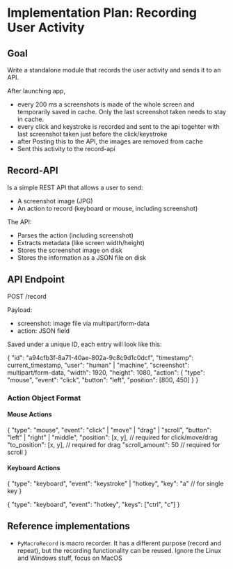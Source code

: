 # Implementation Plan: Recording User Activity


## Goal

Write a standalone module that records the user activity and sends it to an API.

After launching app, 
* every 200 ms a screenshots is made of the whole screen and temporarily saved in cache. Only the last screenshot taken needs to stay in cache.
* every click and keystroke is recorded and sent to the api togehter with last screenshot taken just before the click/keystroke
* after Posting this to the API, the images are removed from cache
* Sent this activity to the record-api

## Record-API

Is a simple REST API that allows a user to send:
* A screenshot image (JPG)
* An action to record (keyboard or mouse, including screenshot)

The API:
* Parses the action (including screenshot)
* Extracts metadata (like screen width/height)
* Stores the screenshot image on disk
* Stores the information as a JSON file on disk


## API Endpoint

POST /record

Payload:
* screenshot: image file via multipart/form-data
* action: JSON field

Saved under a unique ID, each entry will look like this:

{
  "id": "a94cfb3f-8a71-40ae-802a-9c8c9d1c0dcf",
  "timestamp": current_timestamp,
  "user": "human" | "machine",
  "screenshot": multipart/form-data,
  "width": 1920,
  "height": 1080,
  "action": {
    "type": "mouse", 
    "event": "click",
    "button": "left",
    "position": [800, 450]
  }
}


### Action Object Format

#### Mouse Actions

{
  "type": "mouse",
  "event": "click" | "move" | "drag" | "scroll",
  "button": "left" | "right" | "middle",
  "position": [x, y],      // required for click/move/drag
  "to_position": [x, y],   // required for drag
  "scroll_amount": 50      // required for scroll
}


#### Keyboard Actions

{
  "type": "keyboard",
  "event": "keystroke" | "hotkey",
  "key": "a"               // for single key
}

{
  "type": "keyboard",
  "event": "hotkey",
  "keys": ["ctrl", "c"]
}





## Reference implementations

* `PyMacroRecord` is macro recorder. It has a different purpose (record and repeat), but the recording functionality can be reused. Ignore the Linux and Windows stuff, focus on MacOS

